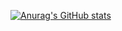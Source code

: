 [![Anurag's GitHub stats](https://github-readme-stats.vercel.app/api?username=parhagh2020)](https://github.com/anuraghazra/github-readme-stats)
